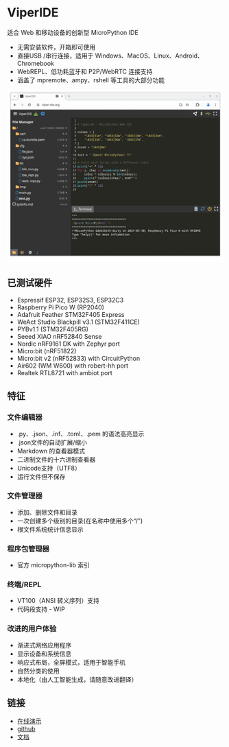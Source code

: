 # ViperIDE

适合 Web 和移动设备的创新型 MicroPython IDE 
  
* 无需安装软件，开箱即可使用 
* 直接USB /串行连接，适用于 Windows、MacOS、Linux、Android、Chromebook 
* WebREPL、低功耗蓝牙和 P2P/WebRTC 连接支持 
* 涵盖了 mpremote、ampy、rshell 等工具的大部分功能

![](viperide.png)

## 已测试硬件

* Espressif ESP32, ESP32S3, ESP32C3
* Raspberry Pi Pico W (RP2040)
* Adafruit Feather STM32F405 Express
* WeAct Studio Blackpill v3.1 (STM32F411CE)
* PYBv1.1 (STM32F405RG)
* Seeed XIAO nRF52840 Sense
* Nordic nRF9161 DK with Zephyr port
* Micro:bit (nRF51822)
* Micro:bit v2 (nRF52833) with CircuitPython
* Air602 (WM W600) with robert-hh port
* Realtek RTL8721 with ambiot port

## 特征 
  
### 文件编辑器 
* .py、.json、.inf、.toml、.pem 的语法高亮显示 
* .json文件的自动扩展/缩小 
* Markdown 的查看器模式 
* 二进制文件的十六进制查看器 
* Unicode支持（UTF8） 
* 运行文件但不保存 
### 文件管理器 
* 添加、删除文件和目录 
* 一次创建多个级别的目录(在名称中使用多个“/”) 
* 根文件系统统计信息显示 
### 程序包管理器 
* 官方 micropython-lib 索引 
### 终端/REPL 
* VT100（ANSI 转义序列）支持 
* 代码段支持 - WIP 
### 改进的用户体验 
* 渐进式网络应用程序 
* 显示设备和系统信息 
* 响应式布局，全屏模式，适用于智能手机 
* 自然分类的使用 
* 本地化（由人工智能生成，请随意改进翻译） 
  

## 链接

* [在线演示](https://viper-ide.org)
* [github](https://github.com/vshymanskyy/ViperIDE)
* [文档](https://gitee.com/shaoziyang/ViperIDE/blob/main/docs)


